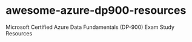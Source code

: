 # awesome-azure-dp900-resources
Microsoft Certified Azure Data Fundamentals (DP-900) Exam Study Resources
